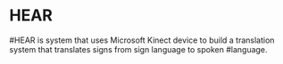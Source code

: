 # HEAR
#HEAR  is system that uses Microsoft Kinect device to build a translation system that translates signs from sign language to spoken #language.
